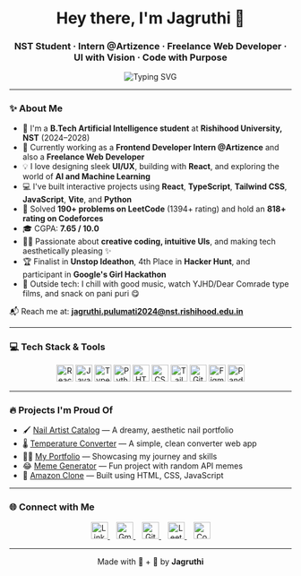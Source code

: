 <h1 align="center">Hey there, I'm Jagruthi 👋</h1>
<h3 align="center">NST Student · Intern @Artizence · Freelance Web Developer · UI with Vision · Code with Purpose</h3>

<p align="center">
  <img src="https://readme-typing-svg.herokuapp.com?font=Fira+Code&size=22&duration=4000&pause=1000&color=00C896&width=500&lines=Frontend+Developer+%7C+AI+Enthusiast+%7C+React+Lover;Building+with+Vision+%F0%9F%92%AB;Always+learning%2C+always+growing+%E2%9C%A8" alt="Typing SVG" />
</p>

---

### ✨ About Me

- 🌸 I'm a **B.Tech Artificial Intelligence student** at **Rishihood University, NST** (2024–2028)
- 💼 Currently working as a **Frontend Developer Intern @Artizence** and also a **Freelance Web Developer**
- 💡 I love designing sleek **UI/UX**, building with **React**, and exploring the world of **AI and Machine Learning**
- 💻 I've built interactive projects using **React**, **TypeScript**, **Tailwind CSS**, **JavaScript**, **Vite**, and **Python**
- 💪 Solved **190+ problems on LeetCode** (1394+ rating) and hold an **818+ rating on Codeforces**
- 🎓 CGPA: **7.65 / 10.0**
- 👩‍🎨 Passionate about **creative coding, intuitive UIs**, and making tech aesthetically pleasing ✨
- 🏆 Finalist in **Unstop Ideathon**, 4th Place in **Hacker Hunt**, and participant in **Google's Girl Hackathon**
- 🌈 Outside tech: I chill with good music, watch YJHD/Dear Comrade type films, and snack on pani puri 😋

📬 Reach me at: **jagruthi.pulumati2024@nst.rishihood.edu.in**

---

### 💻 Tech Stack & Tools

<p align="center">
  <img src="https://cdn.jsdelivr.net/gh/devicons/devicon/icons/react/react-original.svg" height="30" alt="React" />
  <img src="https://cdn.jsdelivr.net/gh/devicons/devicon/icons/javascript/javascript-original.svg" height="30" alt="JavaScript" />
  <img src="https://cdn.jsdelivr.net/gh/devicons/devicon/icons/typescript/typescript-original.svg" height="30" alt="TypeScript" />
  <img src="https://cdn.jsdelivr.net/gh/devicons/devicon/icons/python/python-original.svg" height="30" alt="Python" />
  <img src="https://cdn.jsdelivr.net/gh/devicons/devicon/icons/html5/html5-original.svg" height="30" alt="HTML" />
  <img src="https://cdn.jsdelivr.net/gh/devicons/devicon/icons/css3/css3-original.svg" height="30" alt="CSS3" />
  <img src="https://img.icons8.com/color/48/000000/tailwindcss.png" height="30" alt="Tailwind CSS"/>
  <img src="https://cdn.jsdelivr.net/gh/devicons/devicon/icons/git/git-original.svg" height="30" alt="Git" />
  <img src="https://cdn.jsdelivr.net/gh/devicons/devicon/icons/figma/figma-original.svg" height="30" alt="Figma" />
  <img src="https://cdn.jsdelivr.net/gh/devicons/devicon/icons/pandas/pandas-original.svg" height="30" alt="Pandas" />
</p>

---

### 🔥 Projects I'm Proud Of

- 🖌️ [Nail Artist Catalog](https://getnailedbyaish-catalog.vercel.app/) — A dreamy, aesthetic nail portfolio
- 🌡️ [Temperature Converter](https://tempconvor.netlify.app/) — A simple, clean converter web app
- 👩‍💻 [My Portfolio](https://jagruthiportfolio2007.vercel.app/) — Showcasing my journey and skills
- 😂 [Meme Generator](https://meme-generator-jade-rho.vercel.app/) — Fun project with random API memes
- 🛒 [Amazon Clone](https://amazonclone77.netlify.app/) — Built using HTML, CSS, JavaScript

---

### 🌐 Connect with Me

<p align="center">
  <a href="https://www.linkedin.com/public-profile/settings?trk=d_flagship3_profile_self_view_public_profile" target="_blank">
    <img src="https://cdn.jsdelivr.net/gh/devicons/devicon/icons/linkedin/linkedin-original.svg" height="30" alt="LinkedIn" />
  </a>
  &nbsp;&nbsp;
  <a href="mailto:jagruthi.pulumati2024@nst.rishihood.edu.in">
    <img src="https://img.icons8.com/color/48/000000/gmail--v1.png" height="30" alt="Gmail"/>
  </a>
  &nbsp;&nbsp;
  <a href="https://github.com/Jag2007" target="_blank">
    <img src="https://cdn.jsdelivr.net/gh/devicons/devicon/icons/github/github-original.svg" height="30" alt="GitHub" />
  </a>
  &nbsp;&nbsp;
  <a href="https://leetcode.com/u/jagruthi_07/" target="_blank">
    <img src="https://img.icons8.com/external-tal-revivo-shadow-tal-revivo/24/external-level-up-your-coding-skills-and-quickly-land-a-job-logo-shadow-tal-revivo.png" height="30" alt="LeetCode"/>
  </a>
  &nbsp;&nbsp;
  <a href="https://codeforces.com/profile/jagruthip20077" target="_blank">
    <img src="https://img.icons8.com/external-tal-revivo-color-tal-revivo/24/external-codeforces-programming-competitions-and-contests-programming-community-logo-color-tal-revivo.png" height="30" alt="Codeforces"/>
  </a>
</p>

---

<p align="center">
  Made with 🧠 + 💖 by <strong>Jagruthi</strong>
</p>
